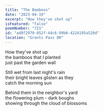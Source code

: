 ```yaml
---
title: "The Bamboos"
date: "2023-04-19"
excerpt: "How they've shot up"
isFeatured: "false"
poemNumber: "721"
id: "ad0f2970-052f-44c6-99b0-4224195a520d"
location: "Grants Pass OR"
---
```


How they've shot up  
 the bamboos that I planted  
 just past the garden wall

Still wet from last night's rain  
 their bright leaves glisten as they  
 catch the morning sun

Behind them in the neighbor's yard  
 the flowering plum - dark boughs  
 showing through the cloud of blossoms
